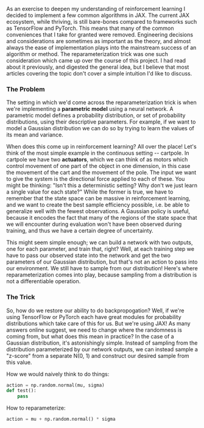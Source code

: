 
As an exercise to deepen my understanding of reinforcement learning I decided to implement a few common algorithms in JAX. The current JAX ecosystem, while thriving, is still bare-bones compared to frameworks such as TensorFlow and PyTorch. This means that many of the common conveniences that I take for granted were removed. Engineering decisions and considerations are sometimes as important as the theory, and almost always the ease of implementation plays into the mainstream success of an algorithm or method. The reparameterization trick was one such consideration which came up over the course of this project. I had read about it previously, and digested the general idea, but I believe that most articles covering the topic don't cover a simple intuition I'd like to discuss.

### The Problem

The setting in which we'd come across the reparameterization trick is when we're implementing a **parametric model** using a neural network. A parametric model defines a probability distribution, or set of probability distributions, using their descriptive parameters. For example, if we want to model a Gaussian distribution we can do so by trying to learn the values of its mean and variance.

When does this come up in reinforcement learning? All over the place! Let's think of the most simple example in the continuous setting -- cartpole. In cartpole we have two **actuators**, which we can think of as motors which control movement of one part of the object in one dimension, in this case the movement of the cart and the movement of the pole. The input we want to give the system is the directional force applied to each of these. You might be thinking: "Isn't this a deterministic setting? Why don't we just learn a single value for each state?" While the former is true, we have to remember that the state space can be massive in reinforcement learning, and we want to create the best sample efficiency possible, i.e. be able to generalize well with the fewest observations. A Gaussian policy is useful, because it encodes the fact that many of the regions of the state space that we will encounter during evaluation won't have been observed during training, and thus we have a certain degree of uncertainty.

This might seem simple enough; we can build a network with two outputs, one for each parameter, and train that, right? Well, at each training step we have to pass our observed state into the network and get the two parameters of our Gaussian distribution, but that's not an action to pass into our environment. We still have to sample from our distribution! Here's where reparameterization comes into play, because sampling from a distribution is not a differentiable operation.

### The Trick

So, how do we restore our ability to do backpropogation? Well, if we're using TensorFlow or PyTorch each have great modules for probability distributions which take care of this for us. But we're using JAX! As many answers online suggest, we need to change where the randomness is coming from, but what does this mean in practice? In the case of a Gaussian distribution, it's astonishingly simple. Instead of sampling from the distribution parameterized by our network outputs, we can instead sample a "z-score" from a separate N(0, 1) and construct our desired sample from this value.

How we would naively think to do things:

```python
action = np.random.normal(mu, sigma)
def test():
    pass
```

How to reparameterize:

```python
action = mu + np.random.normal() * sigma 
```



